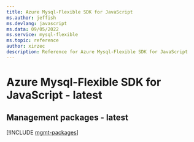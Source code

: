 ```yaml
---
title: Azure Mysql-Flexible SDK for JavaScript
ms.author: jeffish
ms.devlang: javascript
ms.data: 09/05/2022
ms.service: mysql-flexible
ms.topic: reference
author: xirzec
description: Reference for Azure Mysql-Flexible SDK for JavaScript
---
```

# Azure Mysql-Flexible SDK for JavaScript - latest

## Management packages - latest
[!INCLUDE [mgmt-packages](mysql-flexible-mgmt-index.md)]